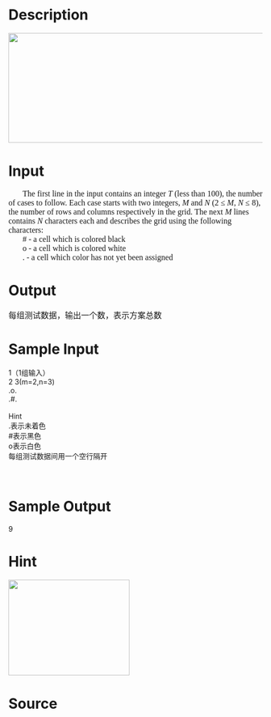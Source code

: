 
# Description

<div class="content"><p><img height="217" alt="" width="658" src="/source/bzoj/3336/img/aHR0cHM6Ly9seWRzeS5jb20vSnVkZ2VPbmxpbmUvdXBsb2FkLzIwMTMxMi8xMSg1KS5qcGc=.jpg"/></p></div>

# Input

<div class="content"><p class="MsoNormal" style="margin: 0cm 0cm 0pt; text-indent: 21pt"><span style="font-size: medium"><span lang="EN-US"><font face="Times New Roman">The first line in the input contains an integer <i>T</i> (less than 100), the number of cases to follow. Each case starts with two integers, <i>M</i> and <i>N</i> (2 ≤ <i>M, N</i> ≤ 8), the number of rows and columns respectively in the grid. The next <i>M</i> lines contains <i>N</i> characters each and describes the grid using the following characters: </font></span></span><span lang="EN-US" style="font-size: 12pt"><font face="Times New Roman"><o:p></o:p></font></span></p>
<p class="MsoNormal" style="margin: 0cm 0cm 0pt 21pt"><span style="font-size: medium"><span lang="EN-US"><font face="Times New Roman"># - a cell which is colored black<br/>
o - a cell which is colored white<br/>
. - a cell which color has not yet been assigned </font></span></span><span lang="EN-US" style="font-size: 12pt"><font face="Times New Roman"><o:p></o:p></font></span></p>
<p></p></div>

# Output

<div class="content"><p><span style="font-size: medium">每组测试数据，输出一个数，表示方案总数</span></p></div>

# Sample Input

<div class="content"><span class="sampledata">1（1组输入）<br/>
2 3(m=2,n=3)<br/>
.o.<br/>
.#.<br/>
<br/>
Hint<br/>
.表示未着色<br/>
#表示黑色<br/>
o表示白色<br/>
每组测试数据间用一个空行隔开<br/>
<br/>
<br/>
</span></div>

# Sample Output

<div class="content"><span class="sampledata">9<br/>
</span></div>

# Hint

<div class="content"><p></p><p><img height="189" alt="" width="240" src="/source/bzoj/3336/img/aHR0cHM6Ly9seWRzeS5jb20vSnVkZ2VPbmxpbmUvdXBsb2FkLzIwMTMxMi8xMSg2KS5qcGc=.jpg"/></p><p></p></div>

# Source

<div class="content"><p><a href="problemset.php?search="></a></p></div>

